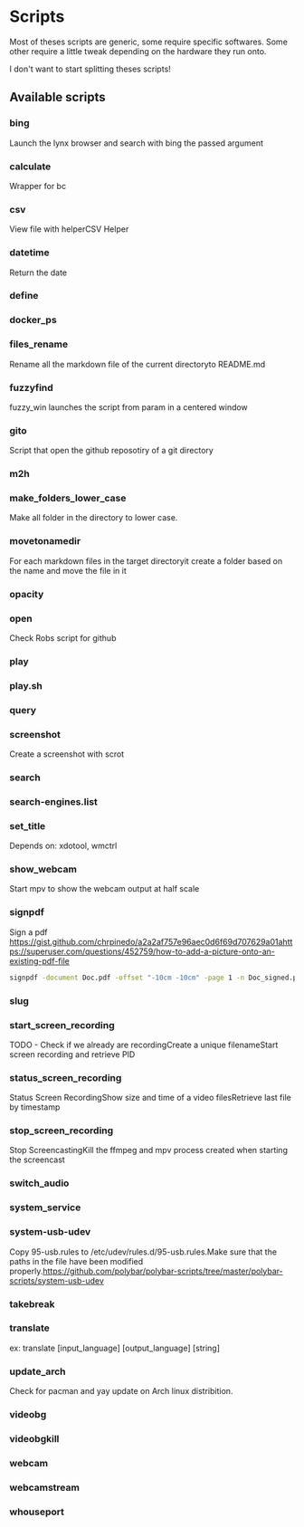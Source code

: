 # Scripts

Most of theses scripts are generic, some require specific softwares. Some other require a little tweak depending on the hardware they run onto.

I don't want to start splitting theses scripts!

## Available scripts

### bing

Launch the lynx browser and search with bing the passed argument

### calculate

Wrapper for bc

### csv

View file with helperCSV Helper

### datetime

Return the date

### define

### docker_ps

### files_rename

Rename all the markdown file of the current directoryto README.md

### fuzzyfind

fuzzy_win launches the script from param in a centered window

### gito

Script that open the github reposotiry of a git directory

### m2h

### make_folders_lower_case

Make all folder in the directory to lower case.

### movetonamedir

For each markdown files in the target directoryit create a folder based on the name and move the file in it

### opacity

### open

Check Robs script for github

### play

### play.sh

### query

### screenshot

Create a screenshot with scrot

### search

### search-engines.list

### set_title

Depends on: xdotool, wmctrl

### show_webcam

Start mpv to show the webcam output at half scale

### signpdf

Sign a pdf https://gist.github.com/chrpinedo/a2a2af757e96aec0d6f69d707629a01ahttps://superuser.com/questions/452759/how-to-add-a-picture-onto-an-existing-pdf-file

```bash
signpdf -document Doc.pdf -offset "-10cm -10cm" -page 1 -n Doc_signed.pdf
```

### slug

### start_screen_recording

TODO - Check if we already are recordingCreate a unique filenameStart screen recording and retrieve PID

### status_screen_recording

Status Screen RecordingShow size and time of a video filesRetrieve last file by timestamp

### stop_screen_recording

Stop ScreencastingKill the ffmpeg and mpv process created when starting the screencast

### switch_audio

### system_service

### system-usb-udev

Copy 95-usb.rules to /etc/udev/rules.d/95-usb.rules.Make sure that the paths in the file have been modified properly.https://github.com/polybar/polybar-scripts/tree/master/polybar-scripts/system-usb-udev

### takebreak

### translate

ex: translate [input_language] [output_language] [string]

### update_arch

Check for pacman and yay update on Arch linux distribition.

### videobg

### videobgkill

### webcam

### webcamstream

### whouseport
